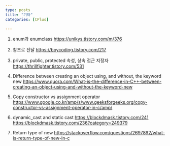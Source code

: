 ```yaml
---
type: posts
title: "기타"
categories: [CPlus]

---
```

<!--snippet-->
<p>

1. enum과 enumclass
https://unikys.tistory.com/m/376

2. 참조로 전달
https://boycoding.tistory.com/217

3. private, public, protected 속성, 상속 접근 지정자
https://thrillfighter.tistory.com/531

4. Difference between creating an object using, and without, the keyword new
https://www.quora.com/What-is-the-difference-in-C++-between-creating-an-object-using-and-without-the-keyword-new

5. Copy constructor vs assignment operator
https://www.google.co.kr/amp/s/www.geeksforgeeks.org/copy-constructor-vs-assignment-operator-in-c/amp/

6. dynamic_cast and static cast
https://blockdmask.tistory.com/241
https://blockdmask.tistory.com/236?category=249379

7. Return type of new
https://stackoverflow.com/questions/2697892/what-is-return-type-of-new-in-c

</p>